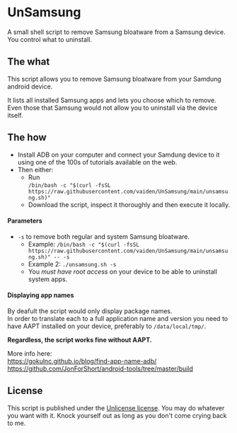 # UnSamsung
A small shell script to remove Samsung bloatware from a Samsung device. You control what to uninstall.

## The what
This script allows you to remove Samsung bloatware from your Samdung android device.

It lists all installed Samsung apps and lets you choose which to remove. Even those that Samsung would not allow you to uninstall via the  device itself.

## The how
* Install ADB on your computer and connect your Samdung device to it using one of the 100s of tutorials available on the web.
* Then either:
    * Run<BR/>`/bin/bash -c "$(curl -fsSL https://raw.githubusercontent.com/vaiden/UnSamsung/main/unsamsung.sh)"`
    * Download the script, inspect it thoroughly and then execute it locally.

#### Parameters
* `-s` to remove both regular and system Samsung bloatware.
    * Example: `/bin/bash -c "$(curl -fsSL https://raw.githubusercontent.com/vaiden/UnSamsung/main/unsamsung.sh)" -- -s`
    * Example 2: `./unsamsung.sh -s`
    * You *must have root access* on your device to be able to uninstall system apps.

#### Displaying app names
By deafult the script would only display package names. <BR/>In order to translate each to a full application name and version you need to have AAPT installed on your device, preferably to `/data/local/tmp/`.

**Regardless, the script works fine without AAPT.**

More info here:<BR/>
https://gokulnc.github.io/blog/find-app-name-adb/ <BR/>
https://github.com/JonForShort/android-tools/tree/master/build

## License
This script is published under the [Unlicense license](https://www.tldrlegal.com/license/unlicense). You may do whatever you want with it. Knock yourself out as long as you don't come crying back to me.